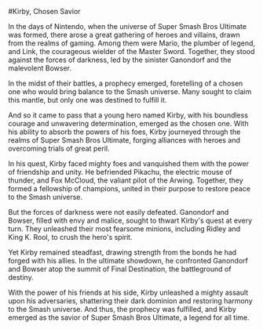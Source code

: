 #Kirby, Chosen Savior

In the days of Nintendo, when the universe of Super Smash Bros Ultimate was formed, there arose a great gathering of heroes and villains, drawn from the realms of gaming. Among them were Mario, the plumber of legend, and Link, the courageous wielder of the Master Sword. Together, they stood against the forces of darkness, led by the sinister Ganondorf and the malevolent Bowser.

In the midst of their battles, a prophecy emerged, foretelling of a chosen one who would bring balance to the Smash universe. Many sought to claim this mantle, but only one was destined to fulfill it.

And so it came to pass that a young hero named Kirby, with his boundless courage and unwavering determination, emerged as the chosen one. With his ability to absorb the powers of his foes, Kirby journeyed through the realms of Super Smash Bros Ultimate, forging alliances with heroes and overcoming trials of great peril.

In his quest, Kirby faced mighty foes and vanquished them with the power of friendship and unity. He befriended Pikachu, the electric mouse of thunder, and Fox McCloud, the valiant pilot of the Arwing. Together, they formed a fellowship of champions, united in their purpose to restore peace to the Smash universe.

But the forces of darkness were not easily defeated. Ganondorf and Bowser, filled with envy and malice, sought to thwart Kirby's quest at every turn. They unleashed their most fearsome minions, including Ridley and King K. Rool, to crush the hero's spirit.

Yet Kirby remained steadfast, drawing strength from the bonds he had forged with his allies. In the ultimate showdown, he confronted Ganondorf and Bowser atop the summit of Final Destination, the battleground of destiny.

With the power of his friends at his side, Kirby unleashed a mighty assault upon his adversaries, shattering their dark dominion and restoring harmony to the Smash universe. And thus, the prophecy was fulfilled, and Kirby emerged as the savior of Super Smash Bros Ultimate, a legend for all time.
